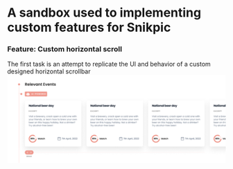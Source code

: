 # A sandbox used to implementing custom features for Snikpic 

### Feature: Custom horizontal scroll 

The first task is an attempt to replicate the UI and behavior of a custom designed horizontal scrollbar
![alt text](https://github.com/ratasorin/custom-scrollbar/blob/Readme/public/images/result.png)
